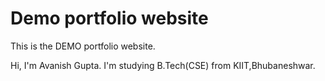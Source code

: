 # Demo portfolio website

This is the DEMO portfolio website.

Hi, I'm Avanish Gupta.
I'm studying B.Tech(CSE) from KIIT,Bhubaneshwar.
